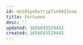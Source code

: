 ```yaml
---
id: mo181yobvtrjp7in9421vae
title: Fortunes
desc: ''
updated: 1656843529442
created: 1656843529442
---
```


